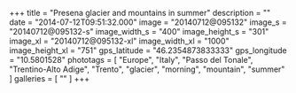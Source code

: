 +++
title = "Presena glacier and mountains in summer"
description = ""
date = "2014-07-12T09:51:32.000"
image = "20140712@095132"
image_s = "20140712@095132-s"
image_width_s = "400"
image_height_s = "301"
image_xl = "20140712@095132-xl"
image_width_xl = "1000"
image_height_xl = "751"
gps_latitude = "46.2354873833333"
gps_longitude = "10.5801528"
phototags = [ "Europe", "Italy", "Passo del Tonale", "Trentino-Alto Adige", "Trento", "glacier", "morning", "mountain", "summer" ]
galleries = [ "" ]
+++

